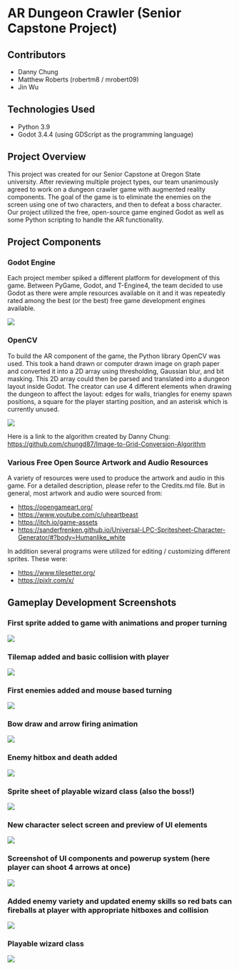 # AR Dungeon Crawler (Senior Capstone Project)

## Contributors
- Danny Chung
- Matthew Roberts (robertm8 / mrobert09)
- Jin Wu

## Technologies Used
- Python 3.9
- Godot 3.4.4 (using GDScript as the programming language)

## Project Overview
This project was created for our Senior Capstone at Oregon State university. After reviewing multiple project types, our team unanimously agreed to work on a dungeon crawler game with augmented reality components. The goal of the game is to eliminate the enemies on the screen using one of two characters, and then to defeat a boss character. Our project utilized the free, open-source game engined Godot as well as some Python scripting to handle the AR functionality.

## Project Components
### Godot Engine
Each project member spiked a different platform for development of this game. Between PyGame, Godot, and T-Engine4, the team decided to use Godot as there were ample resources available on it and it was repeatedly rated among the best (or the best) free game development engines available.

![](./Screenshots/engine.png)

### OpenCV
To build the AR component of the game, the Python library OpenCV was used. This took a hand drawn or computer drawn image on graph paper and converted it into a 2D array using thresholding, Gaussian blur, and bit masking. This 2D array could then be parsed and translated into a dungeon layout inside Godot. The creator can use 4 different elements when drawing the dungeon to affect the layout: edges for walls, triangles for enemy spawn positions, a square for the player starting position, and an asterisk which is currently unused.

![](./Screenshots/conversionAlgo.gif)

Here is a link to the algorithm created by Danny Chung: <br>
https://github.com/chungd87/Image-to-Grid-Conversion-Algorithm

### Various Free Open Source Artwork and Audio Resources
A variety of resources were used to produce the artwork and audio in this game. For a detailed description, please refer to the Credits.md file. But in general, most artwork and audio were sourced from:
- https://opengameart.org/
- https://www.youtube.com/c/uheartbeast
- https://itch.io/game-assets
- https://sanderfrenken.github.io/Universal-LPC-Spritesheet-Character-Generator/#?body=Humanlike_white

In addition several programs were utilized for editing / customizing different sprites. These were:
- https://www.tilesetter.org/
- https://pixlr.com/x/

## Gameplay Development Screenshots
### First sprite added to game with animations and proper turning
![](./Screenshots/movement.gif)

### Tilemap added and basic collision with player
![](./Screenshots/sliding.gif)

### First enemies added and mouse based turning
![](./Screenshots/mouse&#32;turning.gif)

### Bow draw and arrow firing animation
![](./Screenshots/shooting.gif)

### Enemy hitbox and death added
![](./Screenshots/enemy&#32;hitbox.gif)

### Sprite sheet of playable wizard class (also the boss!)
![](./Screenshots/fullsheet.png)

### New character select screen and preview of UI elements
![](./Screenshots/select.png)

### Screenshot of UI components and powerup system (here player can shoot 4 arrows at once)
![](./Screenshots/boss.png)

### Added enemy variety and updated enemy skills so red bats can fireballs at player with appropriate hitboxes and collision
![](./Screenshots/superbats.gif)

### Playable wizard class
![](./Screenshots/wizard&#32;demo.gif)
